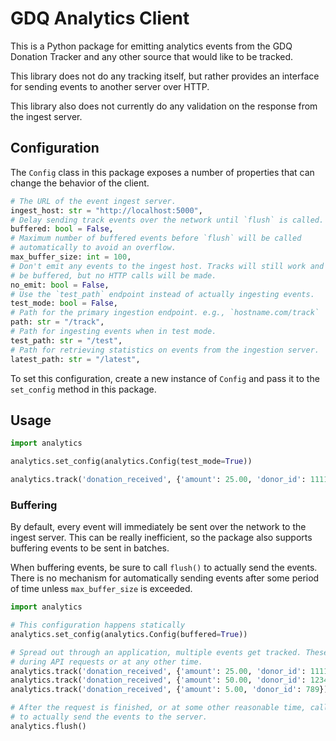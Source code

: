 # GDQ Analytics Client

This is a Python package for emitting analytics events from the GDQ Donation Tracker and any other source that would like to be tracked.

This library does not do any tracking itself, but rather provides an interface for sending events to another server over HTTP.

This library also does not currently do any validation on the response from the ingest server.

## Configuration

The `Config` class in this package exposes a number of properties that can change the behavior of the client.

```python
# The URL of the event ingest server.
ingest_host: str = "http://localhost:5000",
# Delay sending track events over the network until `flush` is called.
buffered: bool = False,
# Maximum number of buffered events before `flush` will be called
# automatically to avoid an overflow.
max_buffer_size: int = 100,
# Don't emit any events to the ingest host. Tracks will still work and
# be buffered, but no HTTP calls will be made.
no_emit: bool = False,
# Use the `test_path` endpoint instead of actually ingesting events.
test_mode: bool = False,
# Path for the primary ingestion endpoint. e.g., `hostname.com/track`
path: str = "/track",
# Path for ingesting events when in test mode.
test_path: str = "/test",
# Path for retrieving statistics on events from the ingestion server.
latest_path: str = "/latest",
```

To set this configuration, create a new instance of `Config` and pass it to the `set_config` method in this package.

## Usage

```python
import analytics

analytics.set_config(analytics.Config(test_mode=True))

analytics.track('donation_received', {'amount': 25.00, 'donor_id': 111111})
```

### Buffering

By default, every event will immediately be sent over the network to the ingest server. This can be really inefficient, so the package also supports buffering events to be sent in batches.

When buffering events, be sure to call `flush()` to actually send the events. There is no mechanism for automatically sending events after some period of time unless `max_buffer_size` is exceeded.

```python
import analytics

# This configuration happens statically
analytics.set_config(analytics.Config(buffered=True))

# Spread out through an application, multiple events get tracked. These could be
# during API requests or at any other time.
analytics.track('donation_received', {'amount': 25.00, 'donor_id': 111111})
analytics.track('donation_received', {'amount': 50.00, 'donor_id': 123456})
analytics.track('donation_received', {'amount': 5.00, 'donor_id': 789})

# After the request is finished, or at some other reasonable time, call flush
# to actually send the events to the server.
analytics.flush()
```
